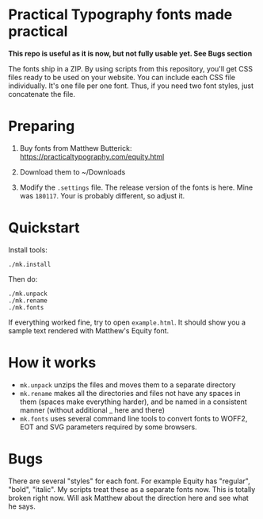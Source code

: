 # Practical Typography fonts made practical

**This repo is useful as it is now, but not fully usable yet. See Bugs
section**

The fonts ship in a ZIP. By using scripts from this repository, you'll get
CSS files ready to be used on your website. You can include each CSS file
individually. It's one file per one font. Thus, if you need two font styles,
just concatenate the file.

# Preparing

1. Buy fonts from Matthew Butterick: https://practicaltypography.com/equity.html

2. Download them to ~/Downloads

3. Modify the `.settings` file. The release version of the fonts is here. Mine was `180117`. Your is probably different, so adjust it.

# Quickstart

Install tools:

	./mk.install

Then do:

	./mk.unpack
	./mk.rename
	./mk.fonts

If everything worked fine, try to open `example.html`. It should show you a
sample text rendered with Matthew's Equity font.

# How it works

- `mk.unpack` unzips the files and moves them to a separate directory
- `mk.rename` makes all the directories and files not have any spaces in them (spaces make everything harder),  and be named in a consistent manner (without additional _ here and there)
- `mk.fonts` uses several command line tools to convert fonts to WOFF2, EOT and SVG parameters required by some browsers. 

# Bugs

There are several "styles" for each font. For example Equity has "regular",
"bold", "italic". My scripts treat these as a separate fonts now. This is
totally broken right now. Will ask Matthew about the direction here and see
what he says.
